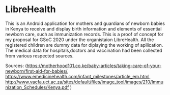 # LibreHealth
This is an Android application for mothers and guardians of newborn babies in Kenya to receive and display birth information and elements of essential newborn care, such as immunization records. This is a proof of concept for my proposal for GSoC 2020 under the organistaion LibreHealth. All the registered children are dummy data for diplaying the working of apllication. The medical data for hospitals,doctors and vaccination had been collected from various respected sources.


Sources: (https://motherhood101.co.ke/baby-articles/taking-care-of-your-newborn/first-aid-for-babies/,
https://www.emedicinehealth.com/infant_milestones/article_em.html,
http://www.vacfa.uct.ac.za/sites/default/files/image_tool/images/210/Immunization_Schedules/Kenya.pdf
)
